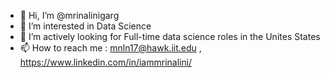 - 👋 Hi, I’m @mrinalinigarg
- 👀 I’m interested in Data Science
- 💞️ I’m actively looking for Full-time data science roles in the Unites States
- 📫 How to reach me : mnln17@hawk.iit.edu , https://www.linkedin.com/in/iammrinalini/

<!---
mrinalinigarg/mrinalinigarg is a ✨ special ✨ repository because its `README.md` (this file) appears on your GitHub profile.
You can click the Preview link to take a look at your changes.
--->
